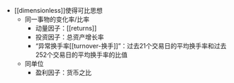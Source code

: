 - [[dimensionless]]使得可比思想
  - 同一事物的变化率/比率
      - 动量因子：[[returns]]
      - 投资因子：总资产增长率
      - “异常换手率[[turnover-换手]]”：过去21个交易日的平均换手率和过去252个交易日的平均换手率的比值
  - 同单位
    - 盈利因子：货币之比